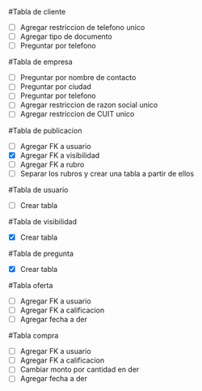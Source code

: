#Tabla de cliente
- [ ] Agregar restriccion de telefono unico
- [ ] Agregar tipo de documento
- [ ] Preguntar por telefono

#Tabla de empresa
- [ ] Preguntar por nombre de contacto
- [ ] Preguntar por ciudad
- [ ] Preguntar por telefono
- [ ] Agregar restriccion de razon social unico
- [ ] Agregar restriccion de CUIT unico

#Tabla de publicacion
- [ ] Agregar FK a usuario
- [x] Agregar FK a visibilidad
- [ ] Agregar FK a rubro
- [ ] Separar los rubros y crear una tabla a partir de ellos

#Tabla de usuario
- [ ] Crear tabla

#Tabla de visibilidad
- [x] Crear tabla

#Tabla de pregunta
- [x] Crear tabla

#Tabla oferta
- [ ] Agregar FK a usuario
- [ ] Agregar FK a calificacion
- [ ] Agregar fecha a der

#Tabla compra
- [ ] Agregar FK a usuario
- [ ] Agregar FK a calificacion
- [ ] Cambiar monto por cantidad en der
- [ ] Agregar fecha a der
